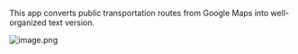 This app converts public transportation routes from Google Maps into well-organized text version.

![image.png](https://s2.loli.net/2024/03/27/wdnHg4qkiNyJxFv.png)